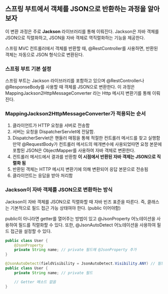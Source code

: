 ## 스프링 부트에서 객체를 JSON으로 반환하는 과정을 알아보자

이 변환 과정은 주로 **Jackson** 라이브러리를 통해 이뤄진다. Jackson은 자바 객체를 JSON으로 직렬화하고, JSON을 자바 객체로 역직렬화하는 기능을 제공한다.

스프링 MVC 컨트롤러에서 객체를 반환할 때, @RestController를 사용하면, 반환된 객체는 자동으로 JSON 형식으로 변환된다.

### 스프링 부트 기본 설정

스프링 부트는 Jackson 라이브러리를 포함하고 있으며 @RestController나 @ResponseBody를 사용할 때 객체를 JSON으로 변환한다. 이 과정은 MappingJackson2HttpMessageConverter 라는 Http 메시지 변환기를 통해 이뤄진다.

### MappingJackson2HttpMessageConverter가 적용되는 순서

1. 클라이언트가 HTTP 요청을 서버로 전송함
2. 서버는 요청을 DispatcherServlet에 전달함.
3. DispatcherServlet은 핸들러 매핑을 통해 적절한 컨트롤러 메서드를 찾고 실행함 만약 @RequestBody가 컨트롤러 메서드의 매개변수에 사용되었따면 요청 본문에 포함된 JSON은 ObjectMapper를 사용하여 자바 객체로 변환한다.
4. 컨트롤러 메서드에서 결과를 반환함 **이 시점에서 반환된 자바 객제는 JSON으로 직렬화 됨**
5. 반환된 객체는 HTTP 메시지 변환기에 의해 변환되어 응답 본문으로 전송됨
6. 클라이언트는 응답을 받아 처리함

### Jackson이 자바 객체를 JSON으로 변환하는 방식

Jackson이 자바 객체를 JSON으로 직렬화할 때 자바 빈즈 표준을 따른다. 즉, 클래스는 기본적으로 필드 접근 가능 상태여야 한다. (public 이어야함)

public이 아니라면 getter를 열어주는 방법이 있고 @JsonProperty 어노테이션을 사용하여 필드를 직렬화할 수 있다. 또한, @JsonAutoDetect 어노테이션을 사용하여 필드 접근을 설정할 수 있다.

```java
public class User {
    @JsonProperty
    private String name; // private 필드에 @JsonProperty 추가
}

@JsonAutoDetect(fieldVisibility = JsonAutoDetect.Visibility.ANY) // 필드 접근 허용
public class User {
    private String name; // private 필드

    // Getter 메소드 없음
}

```
